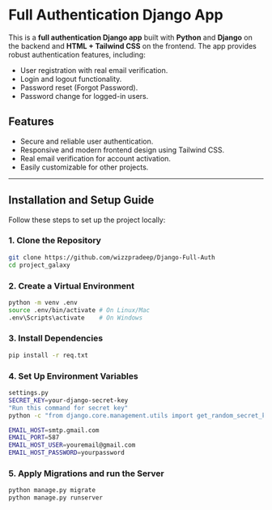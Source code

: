 # Full Authentication Django App

This is a **full authentication Django app** built with **Python** and **Django** on the backend and **HTML + Tailwind CSS** on the frontend. The app provides robust authentication features, including:

- User registration with real email verification.
- Login and logout functionality.
- Password reset (Forgot Password).
- Password change for logged-in users.

## Features
- Secure and reliable user authentication.
- Responsive and modern frontend design using Tailwind CSS.
- Real email verification for account activation.
- Easily customizable for other projects.

---

## Installation and Setup Guide

Follow these steps to set up the project locally:

### 1. Clone the Repository
```bash
git clone https://github.com/wizzpradeep/Django-Full-Auth
cd project_galaxy
```
### 2. Create a Virtual Environment
```bash
python -m venv .env
source .env/bin/activate # On Linux/Mac
.env\Scripts\activate    # On Windows
```
### 3. Install Dependencies
```bash
pip install -r req.txt
```
### 4. Set Up Environment Variables
```bash
settings.py
SECRET_KEY=your-django-secret-key
"Run this command for secret key"
python -c "from django.core.management.utils import get_random_secret_key; print(get_random_secret_key())"

EMAIL_HOST=smtp.gmail.com
EMAIL_PORT=587
EMAIL_HOST_USER=youremail@gmail.com
EMAIL_HOST_PASSWORD=yourpassword
```
### 5. Apply Migrations and run the Server
```bash
python manage.py migrate
python manage.py runserver
```
